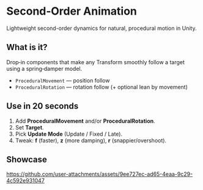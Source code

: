 # Second‑Order Animation

Lightweight second-order dynamics for natural, procedural motion in Unity.

## What is it?

Drop‑in components that make any Transform smoothly follow a target using a spring‑damper model.

* `ProceduralMovement` — position follow
* `ProceduralRotation` — rotation follow (+ optional lean by movement)

## Use in 20 seconds

1. Add **ProceduralMovement** and/or **ProceduralRotation**.
2. Set **Target**.
3. Pick **Update Mode** (Update / Fixed / Late).
4. Tweak: **f** (faster), **z** (more damping), **r** (snappier/overshoot).

## Showcase
https://github.com/user-attachments/assets/9ee727ec-ad65-4eaa-9c29-4c592e931047


